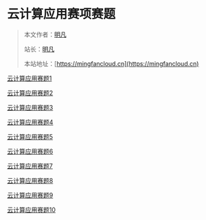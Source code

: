 # 云计算应用赛项赛题

> 本文作者：[明凡]()
>
> 站长：[明凡]()
>
> 本站地址：[https://mingfancloud.cn](https://mingfancloud.cn)

[云计算应用赛题1](https://tuchuang-1311242375.cos.ap-beijing.myqcloud.com/mingfancodeweb/GZ075/GZ075%20%E4%BA%91%E8%AE%A1%E7%AE%97%E5%BA%94%E7%94%A8%E8%B5%9B%E9%A2%98%E7%AC%AC1%E5%A5%97.docx)

[云计算应用赛题2](https://tuchuang-1311242375.cos.ap-beijing.myqcloud.com/mingfancodeweb/GZ075/GZ075%20%E4%BA%91%E8%AE%A1%E7%AE%97%E5%BA%94%E7%94%A8%E8%B5%9B%E9%A2%98%E7%AC%AC2%E5%A5%97.docx)

[云计算应用赛题3](https://tuchuang-1311242375.cos.ap-beijing.myqcloud.com/mingfancodeweb/GZ075/GZ075%20%E4%BA%91%E8%AE%A1%E7%AE%97%E5%BA%94%E7%94%A8%E8%B5%9B%E9%A2%98%E7%AC%AC3%E5%A5%97.docx)

[云计算应用赛题4](https://tuchuang-1311242375.cos.ap-beijing.myqcloud.com/mingfancodeweb/GZ075/GZ075%20%E4%BA%91%E8%AE%A1%E7%AE%97%E5%BA%94%E7%94%A8%E8%B5%9B%E9%A2%98%E7%AC%AC4%E5%A5%97.docx)

[云计算应用赛题5](https://tuchuang-1311242375.cos.ap-beijing.myqcloud.com/mingfancodeweb/GZ075/GZ075%20%E4%BA%91%E8%AE%A1%E7%AE%97%E5%BA%94%E7%94%A8%E8%B5%9B%E9%A2%98%E7%AC%AC5%E5%A5%97.docx)

[云计算应用赛题6](https://tuchuang-1311242375.cos.ap-beijing.myqcloud.com/mingfancodeweb/GZ075/GZ075%20%E4%BA%91%E8%AE%A1%E7%AE%97%E5%BA%94%E7%94%A8%E8%B5%9B%E9%A2%98%E7%AC%AC6%E5%A5%97.docx)

[云计算应用赛题7](https://tuchuang-1311242375.cos.ap-beijing.myqcloud.com/mingfancodeweb/GZ075/GZ075%20%E4%BA%91%E8%AE%A1%E7%AE%97%E5%BA%94%E7%94%A8%E8%B5%9B%E9%A2%98%E7%AC%AC7%E5%A5%97.docx)

[云计算应用赛题8](https://tuchuang-1311242375.cos.ap-beijing.myqcloud.com/mingfancodeweb/GZ075/GZ075%20%E4%BA%91%E8%AE%A1%E7%AE%97%E5%BA%94%E7%94%A8%E8%B5%9B%E9%A2%98%E7%AC%AC8%E5%A5%97.docx)

[云计算应用赛题9](https://tuchuang-1311242375.cos.ap-beijing.myqcloud.com/mingfancodeweb/GZ075/GZ075%20%E4%BA%91%E8%AE%A1%E7%AE%97%E5%BA%94%E7%94%A8%E8%B5%9B%E9%A2%98%E7%AC%AC9%E5%A5%97.docx)

[云计算应用赛题10](https://tuchuang-1311242375.cos.ap-beijing.myqcloud.com/mingfancodeweb/GZ075/GZ075%20%E4%BA%91%E8%AE%A1%E7%AE%97%E5%BA%94%E7%94%A8%E8%B5%9B%E9%A2%98%E7%AC%AC10%E5%A5%97.docx)



